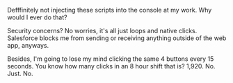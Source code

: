 Defffinitely not injecting these scripts into the console at my work. Why would I ever do that?

Security concerns? No worries, it's all just loops and native clicks. Salesforce blocks me from sending or receiving anything outside of the web app, anyways.

Besides, I'm going to lose my mind clicking the same 4 buttons every 15 seconds. You know how many clicks in an 8 hour shift that is? 1,920. No. Just. No.
